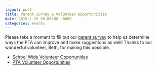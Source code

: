 ```yaml
---
layout: post
title: Parent Survey & Volunteer Opportunities
date: 2018-1-15 00:00:00 -0400
categories: events
---
```

Please take a moment to fill out our [parent survey](http://track.spe.schoolmessenger.com/f/a/MqGr7JB52wwKlFzey0QGzg~~/AAAAAQA~/RgRcOlnlP0QmaHR0cHM6Ly93d3cuc3VydmV5bW9ua2V5LmNvbS9yL0xEU0hYRzdXB3NjaG9vbG1YBAAAAABCCgACZSZZWmx1P8I~) to help us determine ways the PTA can improve and make suggestions as well! Thanks to our wonderful volunteer, Beth, for making this possible.

* [School Wide Volunteer Opportunities](http://www.signupgenius.com/go/5080b4ea9af2eabf58-school)
* [PTA Volunteer Opportunities](http://www.signupgenius.com/go/5080b4ea9af2eabf58-brassfield)
